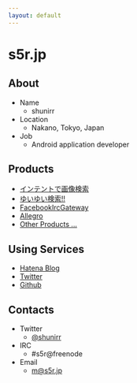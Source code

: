 ```yaml
---
layout: default
---
```

# s5r.jp

## About

* Name
  * shunirr
* Location
  * Nakano, Tokyo, Japan
* Job
  * Android application developer

## Products
* [インテントで画像検索](https://play.google.com/store/apps/details?id=jp.s5r.android.imagesearch2)
* [ゆいゆい検索!!](http://yui-search.com/)
* [FacebookIrcGateway](https://github.com/shunirr/FacebookIrcGateway)
* [Allegro](https://github.com/shunirr/allegro)
* [Other Products ...](https://github.com/shunirr)

## Using Services
* [Hatena Blog](http://shunirr.hatenablog.jp/)
* [Twitter](http://twitter.com/shunirr)
* [Github](https://github.com/shunirr)

## Contacts
* Twitter
  * [@shunirr](http://twitter.com/shunirr)
* IRC
  * \#s5r@freenode
* Email
  * m@s5r.jp
